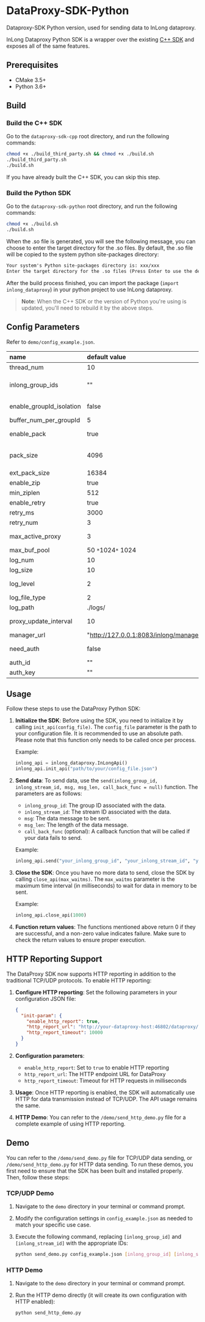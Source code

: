 <!--

    Licensed to the Apache Software Foundation (ASF) under one
    or more contributor license agreements.  See the NOTICE file
    distributed with this work for additional information
    regarding copyright ownership.  The ASF licenses this file
    to you under the Apache License, Version 2.0 (the
    "License"); you may not use this file except in compliance
    with the License.  You may obtain a copy of the License at

      http://www.apache.org/licenses/LICENSE-2.0

    Unless required by applicable law or agreed to in writing,
    software distributed under the License is distributed on an
    "AS IS" BASIS, WITHOUT WARRANTIES OR CONDITIONS OF ANY
    KIND, either express or implied.  See the License for the
    specific language governing permissions and limitations
    under the License.

-->

# DataProxy-SDK-Python
Dataproxy-SDK Python version, used for sending data to InLong dataproxy.

InLong Dataproxy Python SDK is a wrapper over the existing [C++ SDK](https://github.com/apache/inlong/tree/master/inlong-sdk/dataproxy-sdk-twins/dataproxy-sdk-cpp) and exposes all of the same features.

## Prerequisites
- CMake 3.5+
- Python 3.6+

## Build

### Build the C++ SDK

Go to the `dataproxy-sdk-cpp` root directory, and run the following commands:

```bash
chmod +x ./build_third_party.sh && chmod +x ./build.sh
./build_third_party.sh
./build.sh
```

If you have already built the C++ SDK, you can skip this step.

### Build the Python SDK

Go to the `dataproxy-sdk-python` root directory, and run the following commands:

```bash
chmod +x ./build.sh
./build.sh
```
When the .so file is generated, you will see the following message, you can choose to enter the target directory for the .so files. By default, the .so file will be copied to the system python site-packages directory:

```txt
Your system's Python site-packages directory is: xxx/xxx
Enter the target directory for the .so files (Press Enter to use the default site-packages directory):
```

After the build process finished, you can import the package (`import inlong_dataproxy`) in your python project to use InLong dataproxy.

> **Note**: When the C++ SDK or the version of Python you're using is updated, you'll need to rebuild it by the above steps.

## Config Parameters

Refer to `demo/config_example.json`.

| name                     | default value                                                      | description                                                                                                |
|:-------------------------|:-------------------------------------------------------------------|:-----------------------------------------------------------------------------------------------------------|
| thread_num               | 10                                                                 | number of network sending threads                                                                          |
| inlong_group_ids         | ""                                                                 | the list of inlong_group_id, seperated by commas, such as "b_inlong_group_test_01, b_inlong_group_test_02" |
| enable_groupId_isolation | false                                                              | whether different groupid data using different buffer pools inside the sdk                                 |
| buffer_num_per_groupId   | 5                                                                  | number of buffer pools of each groupid                                                                     |
| enable_pack              | true                                                               | whether multiple messages are packed while sending to dataproxy                                            |
| pack_size                | 4096                                                               | byte, pack messages and send to dataproxy when the data in buffer pool exceeds this value                  |
| ext_pack_size            | 16384                                                              | byte, maximum length of a message                                                                          |
| enable_zip               | true                                                               | whether zip data while sending to dataproxy                                                                |
| min_ziplen               | 512                                                                | byte, minimum zip len                                                                                      |
| enable_retry             | true                                                               | whether do resend while failed to send data                                                                |
| retry_ms                 | 3000                                                               | millisecond, resend interval                                                                               |
| retry_num                | 3                                                                  | maximum resend times                                                                                       |
| max_active_proxy         | 3                                                                  | maximum number of established connections with dataproxy                                                   |
| max_buf_pool             | 50 `*`1024`*` 1024                                                 | byte, the size of buffer pool                                                                              |
| log_num                  | 10                                                                 | maximum number of log files                                                                                |
| log_size                 | 10                                                                 | MB, maximum size of one log file                                                                           |
| log_level                | 2                                                                  | log level: trace(4)>debug(3)>info(2)>warn(1)>error(0)                                                      |
| log_file_type            | 2                                                                  | type of log output: 2->file, 1->console                                                                    |
| log_path                 | ./logs/                                                            | log path                                                                                                   |
| proxy_update_interval    | 10                                                                 | interval of requesting and updating dataproxy lists from manager                                           |
| manager_url              | "http://127.0.0.1:8083/inlong/manager/openapi/dataproxy/getIpList" | the url of manager openapi                                                                                 |
| need_auth                | false                                                              | whether need authentication while interacting with manager                                                 |
| auth_id                  | ""                                                                 | authenticate id if need authentication                                                                     |
| auth_key                 | ""                                                                 | authenticate key if need authentication                                                                    |

## Usage

Follow these steps to use the DataProxy Python SDK:

1. **Initialize the SDK**: Before using the SDK, you need to initialize it by calling `init_api(config_file)`. The `config_file` parameter is the path to your configuration file. It is recommended to use an absolute path. Please note that this function only needs to be called once per process.

   Example:
   ```python
   inlong_api = inlong_dataproxy.InLongApi()
   inlong_api.init_api("path/to/your/config_file.json")
   ```

2. **Send data**: To send data, use the `send(inlong_group_id, inlong_stream_id, msg, msg_len, call_back_func = null)` function. The parameters are as follows:
    - `inlong_group_id`: The group ID associated with the data.
    - `inlong_stream_id`: The stream ID associated with the data.
    - `msg`: The data message to be sent.
    - `msg_len`: The length of the data message.
    - `call_back_func` (optional): A callback function that will be called if your data fails to send.

   Example:
   ```python
   inlong_api.send("your_inlong_group_id", "your_inlong_stream_id", "your_message", len("your_message"), call_back_func = your_callback_function)
   ```

3. **Close the SDK**: Once you have no more data to send, close the SDK by calling `close_api(max_waitms)`. The `max_waitms` parameter is the maximum time interval (in milliseconds) to wait for data in memory to be sent.

   Example:
   ```python
   inlong_api.close_api(1000)
   ```

4. **Function return values**: The functions mentioned above return 0 if they are successful, and a non-zero value indicates failure. Make sure to check the return values to ensure proper execution.

## HTTP Reporting Support

The DataProxy SDK now supports HTTP reporting in addition to the traditional TCP/UDP protocols. To enable HTTP reporting:

1. **Configure HTTP reporting**: Set the following parameters in your configuration JSON file:
   ```json
   {
     "init-param": {
       "enable_http_report": true,
       "http_report_url": "http://your-dataproxy-host:46802/dataproxy/message",
       "http_report_timeout": 10000
     }
   }
   ```

2. **Configuration parameters**:
   - `enable_http_report`: Set to `true` to enable HTTP reporting
   - `http_report_url`: The HTTP endpoint URL for DataProxy
   - `http_report_timeout`: Timeout for HTTP requests in milliseconds

3. **Usage**: Once HTTP reporting is enabled, the SDK will automatically use HTTP for data transmission instead of TCP/UDP. The API usage remains the same.

4. **HTTP Demo**: You can refer to the `/demo/send_http_demo.py` file for a complete example of using HTTP reporting.

## Demo

You can refer to the `/demo/send_demo.py` file for TCP/UDP data sending, or `/demo/send_http_demo.py` for HTTP data sending. To run these demos, you first need to ensure that the SDK has been built and installed properly. Then, follow these steps:

### TCP/UDP Demo

1. Navigate to the `demo` directory in your terminal or command prompt.
2. Modify the configuration settings in `config_example.json` as needed to match your specific use case.
3. Execute the following command, replacing `[inlong_group_id]` and `[inlong_stream_id]` with the appropriate IDs:

   ```bash
   python send_demo.py config_example.json [inlong_group_id] [inlong_stream_id]
   ```

### HTTP Demo

1. Navigate to the `demo` directory in your terminal or command prompt.
2. Run the HTTP demo directly (it will create its own configuration with HTTP enabled):

   ```bash
   python send_http_demo.py
   ```